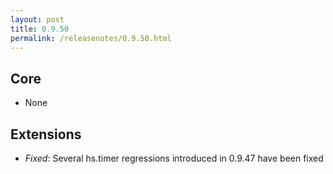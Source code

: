 ```yaml
---
layout: post
title: 0.9.50
permalink: /releasenotes/0.9.50.html
---
```


## Core
 * None

## Extensions
 * *Fixed*: Several hs.timer regressions introduced in 0.9.47 have been fixed
